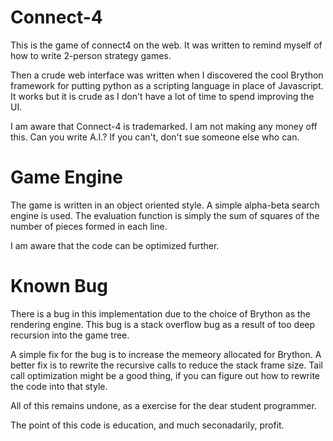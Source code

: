 Connect-4
=========

This is the game of connect4 on the web. It was written to remind myself
of how to write 2-person strategy games. 

Then a crude web interface was written when I discovered the cool Brython
framework for putting python as a scripting language in place of Javascript.
It works but it is crude as I don't have a lot of time to spend improving
the UI.

I am aware that Connect-4 is trademarked. I am not making any money off
this. Can you write A.I.? If you can't, don't sue someone else who can.

Game Engine
===========
The game is written in an object oriented style. A simple alpha-beta search
engine is used. The evaluation function is simply the sum of squares of the
number of pieces formed in each line.

I am aware that the code can be optimized further.

Known Bug
=============
There is a bug in this implementation due to the choice of Brython
as the rendering engine. This bug is a stack overflow bug as a result of too deep
recursion into the game tree.

A simple fix for the bug is to increase the memeory allocated for Brython.
A better fix is to rewrite the recursive calls to reduce the stack frame size.
Tail call optimization might be a good thing, if you can figure out how to rewrite the
code into that style.

All of this remains undone, as a exercise for the dear student programmer.

The point of this code is education, and much seconadarily, profit.

